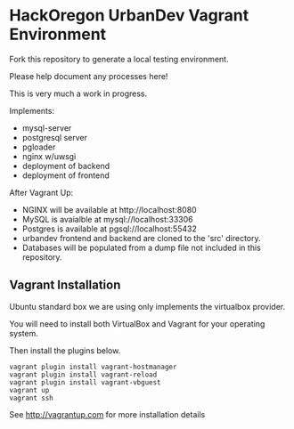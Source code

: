 # HackOregon UrbanDev Vagrant Environment

Fork this repository to generate a local testing environment.

Please help document any processes here!

This is very much a work in progress.

Implements:
 - mysql-server
 - postgresql server
 - pgloader
 - nginx w/uwsgi
 - deployment of backend
 - deployment of frontend

After Vagrant Up:
 - NGINX will be available at http://localhost:8080
 - MySQL is avaialble at mysql://localhost:33306
 - Postgres is available at pgsql://localhost:55432
 - urbandev frontend and backend are cloned to the 'src' directory.
 - Databases will be populated from a dump file not included in this repository.


## Vagrant Installation

Ubuntu standard box we are using only implements the virtualbox provider.

You will need to install both VirtualBox and Vagrant for your operating system.

Then install the plugins below.

```
vagrant plugin install vagrant-hostmanager
vagrant plugin install vagrant-reload
vagrant plugin install vagrant-vbguest
vagrant up
vagrant ssh
```

See http://vagrantup.com for more installation details






